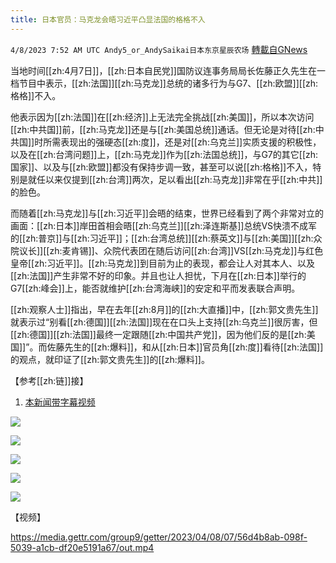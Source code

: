 ```yaml
---
title: 日本官员：马克龙会晤习近平凸显法国的格格不入
---
```

`4/8/2023 7:52 AM UTC Andy5_or_AndySaikai日本东京星辰农场` [轉載自GNews](https://gnews.org/articles/1079424)

        

当地时间[[zh:4月7日]]，[[zh:日本自民党]]国防议连事务局局长佐藤正久先生在一档节目中表示，[[zh:法国]][[zh:马克龙]]总统的诸多行为与G7、[[zh:欧盟]][[zh:格格]]不入。

他表示因为[[zh:法国]]在[[zh:经济]]上无法完全挑战[[zh:美国]]，所以本次访问[[zh:中共国]]前，[[zh:马克龙]]还是与[[zh:美国总统]]通话。但无论是对待[[zh:中共国]]时所需表现出的强硬态[[zh:度]]，还是对[[zh:乌克兰]]实质支援的积极性，以及在[[zh:台湾问题]]上，[[zh:马克龙]]作为[[zh:法国总统]]，与G7的其它[[zh:国家]]、以及与[[zh:欧盟]]都没有保持步调一致，甚至可以说[[zh:格格]]不入，特别是就任以来仅提到[[zh:台湾]]两次，足以看出[[zh:马克龙]]非常在乎[[zh:中共]]的脸色。

而随着[[zh:马克龙]]与[[zh:习近平]]会晤的结束，世界已经看到了两个非常对立的画面：[[zh:日本]]岸田首相会晤[[zh:乌克兰]][[zh:泽连斯基]]总统VS快溃不成军的[[zh:普京]]与[[zh:习近平]]；[[zh:台湾总统]][[zh:蔡英文]]与[[zh:美国]][[zh:众院议长]][[zh:麦肯锡]]、众院代表团在随后访问[[zh:台湾]]VS[[zh:马克龙]]与红色皇帝[[zh:习近平]]。[[zh:马克龙]]到目前为止的表现，都会让人对其本人、以及[[zh:法国]]产生非常不好的印象。并且也让人担忧，下月在[[zh:日本]]举行的G7[[zh:峰会]]上，能否就维护[[zh:台湾海峡]]的安定和平而发表联合声明。

[[zh:观察人士]]指出，早在去年[[zh:8月]]的[[zh:大直播]]中，[[zh:郭文贵先生]]就表示过“别看[[zh:德国]][[zh:法国]]现在在口头上支持[[zh:乌克兰]]很厉害，但[[zh:德国]][[zh:法国]]最终一定跟随[[zh:中国共产党]]，因为他们反的是[[zh:美国]]”。而佐藤先生的[[zh:爆料]]，和从[[zh:日本]]官员角[[zh:度]]看待[[zh:法国]]的观点，就印证了[[zh:郭文贵先生]]的[[zh:爆料]]。

        

【参考[[zh:链]]接】

1. [本新闻带字幕视频](https://gettr.com/post/p2dtqr15cb7)

![](https://i.imgur.com/sxkTfuG.png)

![](https://i.imgur.com/AKj3xiJ.png)

![](https://i.imgur.com/KGtX4m9.png)

![](https://i.imgur.com/Xv5lMnj.png)

![](https://i.imgur.com/4rxSJqv.png)

【视频】


https://media.gettr.com/group9/getter/2023/04/08/07/56d4b8ab-098f-5039-a1cb-df20e5191a67/out.mp4

